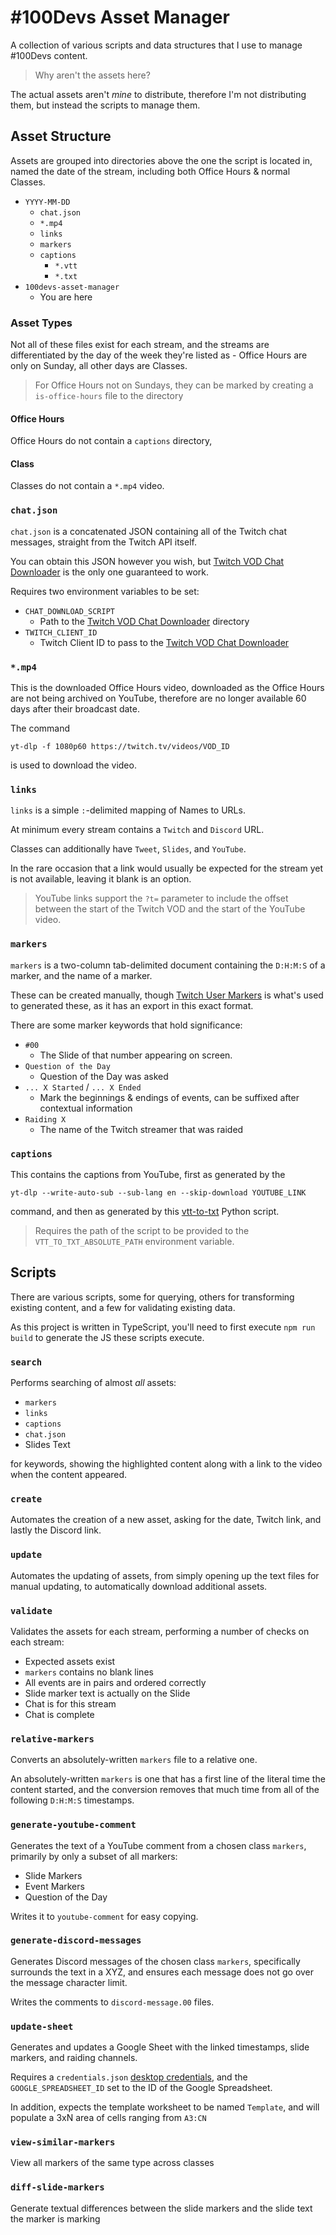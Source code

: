 # #100Devs Asset Manager

A collection of various scripts and data structures that I use to manage #100Devs content.

> Why aren't the assets here?

The actual assets aren't *mine* to distribute, therefore I'm not distributing them, but instead the scripts to manage them.

## Asset Structure

Assets are grouped into directories above the one the script is located in, named the date of the stream, including both Office Hours & normal Classes.

- `YYYY-MM-DD`
  - `chat.json`
  - `*.mp4`
  - `links`
  - `markers`
  - `captions`
    - `*.vtt`
    - `*.txt`
- `100devs-asset-manager`
  - You are here

### Asset Types

Not all of these files exist for each stream, and the streams are differentiated by the day of the week they're listed as - Office Hours are only on Sunday, all other days are Classes.

> For Office Hours not on Sundays, they can be marked by creating a `is-office-hours` file to the directory

#### Office Hours

Office Hours do not contain a `captions` directory,

#### Class

Classes do not contain a `*.mp4` video.

### `chat.json`

`chat.json` is a concatenated JSON containing all of the Twitch chat messages, straight from the Twitch API itself.

You can obtain this JSON however you wish, but [Twitch VOD Chat Downloader](https://github.com/RascalTwo/TwitchVODChatDownloader) is the only one guaranteed to work.

Requires two environment variables to be set:

- `CHAT_DOWNLOAD_SCRIPT`
  - Path to the [Twitch VOD Chat Downloader](https://github.com/RascalTwo/TwitchVODChatDownloader) directory
- `TWITCH_CLIENT_ID`
  - Twitch Client ID to pass to the [Twitch VOD Chat Downloader](https://github.com/RascalTwo/TwitchVODChatDownloader)

### `*.mp4`

This is the downloaded Office Hours video, downloaded as the Office Hours are not being archived on YouTube, therefore are no longer available 60 days after their broadcast date.

The command

```shell
yt-dlp -f 1080p60 https://twitch.tv/videos/VOD_ID
```

is used to download the video.

### `links`

`links` is a simple `:`-delimited mapping of Names to URLs.

At minimum every stream contains a `Twitch` and `Discord` URL.

Classes can additionally have `Tweet`, `Slides`, and `YouTube`.

In the rare occasion that a link would usually be expected for the stream yet is not available, leaving it blank is an option.

> YouTube links support the `?t=` parameter to include the offset between the start of the Twitch VOD and the start of the YouTube video.

### `markers`

`markers` is a two-column tab-delimited document containing the `D:H:M:S` of a marker, and the name of a marker.

These can be created manually, though [Twitch User Markers](https://github.com/RascalTwo/TwitchUserMarkers) is what's used to generated these, as it has an export in this exact format.

There are some marker keywords that hold significance:

- `#00`
  - The Slide of that number appearing on screen.
- `Question of the Day`
  - Question of the Day was asked
- `... X Started` / `... X Ended`
  - Mark the beginnings & endings of events, can be suffixed after contextual information
- `Raiding X`
  - The name of the Twitch streamer that was raided

### `captions`

This contains the captions from YouTube, first as generated by the

```shell
yt-dlp --write-auto-sub --sub-lang en --skip-download YOUTUBE_LINK
```

command, and then as generated by this [vtt-to-txt](https://gist.github.com/glasslion/b2fcad16bc8a9630dbd7a945ab5ebf5e) Python script.

> Requires the path of the script to be provided to the `VTT_TO_TXT_ABSOLUTE_PATH` environment variable.

## Scripts

There are various scripts, some for querying, others for transforming existing content, and a few for validating existing data.

As this project is written in TypeScript, you'll need to first execute `npm run build` to generate the JS these scripts execute.

### `search`

Performs searching of almost _all_ assets:

- `markers`
- `links`
- `captions`
- `chat.json`
- Slides Text

for keywords, showing the highlighted content along with a link to the video when the content appeared.

### `create`

Automates the creation of a new asset, asking for the date, Twitch link, and lastly the Discord link.

### `update`

Automates the updating of assets, from simply opening up the text files for manual updating, to automatically download additional assets.

### `validate`

Validates the assets for each stream, performing a number of checks on each stream:

- Expected assets exist
- `markers` contains no blank lines
- All events are in pairs and ordered correctly
- Slide marker text is actually on the Slide
- Chat is for this stream
- Chat is complete

### `relative-markers`

Converts an absolutely-written `markers` file to a relative one.

An absolutely-written `markers` is one that has a first line of the literal time the content started, and the conversion removes that much time from all of the following `D:H:M:S` timestamps.

### `generate-youtube-comment`

Generates the text of a YouTube comment from a chosen class `markers`, primarily by only a subset of all markers:

- Slide Markers
- Event Markers
- Question of the Day

Writes it to `youtube-comment` for easy copying.

### `generate-discord-messages`

Generates Discord messages of the chosen class `markers`, specifically surrounds the text in a XYZ, and ensures each message does not go over the message character limit.

Writes the comments to `discord-message.00` files.

### `update-sheet`

Generates and updates a Google Sheet with the linked timestamps, slide markers, and raiding channels.

Requires a `credentials.json` [desktop credentials](https://developers.google.com/workspace/guides/create-credentials), and the `GOOGLE_SPREADSHEET_ID` set to the ID of the Google Spreadsheet.

In addition, expects the template worksheet to be named `Template`, and will populate a 3xN area of cells ranging from `A3:CN`

### `view-similar-markers`

View all markers of the same type across classes

### `diff-slide-markers`

Generate textual differences between the slide markers and the slide text the marker is marking
